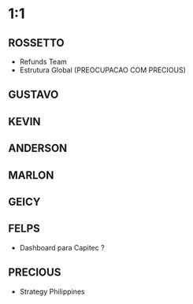 
# 1:1

## ROSSETTO
- Refunds Team
- Estrutura Global (PREOCUPACAO COM PRECIOUS)

## GUSTAVO

## KEVIN  

## ANDERSON

## MARLON

## GEICY  

## FELPS
- Dashboard para Capitec ?

## PRECIOUS
- Strategy Philippines

